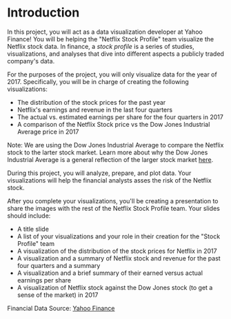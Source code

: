 # Introduction

In this project, you will act as a data visualization developer at Yahoo Finance! You will be helping the "Netflix Stock Profile" team visualize the Netflix stock data. In finance, a _stock profile_ is a series of studies, visualizations, and analyses that dive into different aspects a publicly traded company's data. 

For the purposes of the project, you will only visualize data for the year of 2017. Specifically, you will be in charge of creating the following visualizations:
+ The distribution of the stock prices for the past year
+ Netflix's earnings and revenue in the last four quarters
+ The actual vs. estimated earnings per share for the four quarters in 2017
+ A comparison of the Netflix Stock price vs the Dow Jones Industrial Average price in 2017 

Note: We are using the Dow Jones Industrial Average to compare the Netflix stock to the larter stock market. Learn more about why the Dow Jones Industrial Average is a general reflection of the larger stock market [here](https://www.investopedia.com/terms/d/djia.asp).

During this project, you will analyze, prepare, and plot data. Your visualizations will help the financial analysts asses the risk of the Netflix stock.

After you complete your visualizations, you'll be creating a presentation to share the images with the rest of the Netflix Stock Profile team. Your slides should include:

- A title slide
- A list of your visualizations and your role in their creation for the "Stock Profile" team
- A visualization of the distribution of the stock prices for Netflix in 2017
- A visualization and a summary of Netflix stock and revenue for the past four quarters and a summary
- A visualization and a brief summary of their earned versus actual earnings per share
- A visualization of Netflix stock against the Dow Jones stock (to get a sense of the market) in 2017

Financial Data Source: [Yahoo Finance](https://finance.yahoo.com/quote/DATA/)
